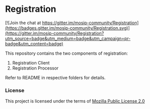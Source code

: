 # Registration
[![Join the chat at https://gitter.im/mosip-community/Registration](https://badges.gitter.im/mosip-community/Registration.svg)](https://gitter.im/mosip-community/Registration?utm_source=badge&utm_medium=badge&utm_campaign=pr-badge&utm_content=badge)

This repository contains the two components of registration:
1. Registration Client
1. Registration Processor 

Refer to README in respective folders for details.

### License
This project is licensed under the terms of [Mozilla Public License 2.0](https://github.com/mosip/mosip-platform/blob/master/LICENSE)

